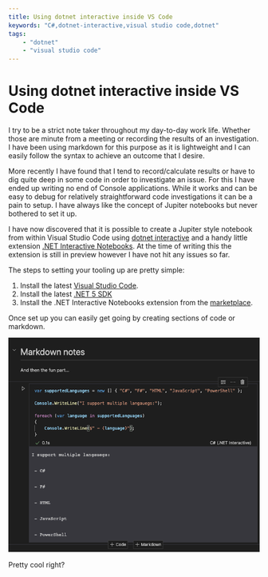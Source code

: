 ```yaml
---
title: Using dotnet interactive inside VS Code
keywords: "C#,dotnet-interactive,visual studio code,dotnet"
tags:
    - "dotnet"
    - "visual studio code"
---
```

# Using dotnet interactive inside VS Code

I try to be a strict note taker throughout my day-to-day work life. Whether those are minute from a meeting or recording the results of an investigation. I have been using markdown for this purpose as it is lightweight and I can easily follow the syntax to achieve an outcome that I desire.

More recently I have found that I tend to record/calculate results or have to dig quite deep in some code in order to investigate an issue. For this I have ended up writing no end of Console applications. While it works and can be easy to debug for relatively straightforward code investigations it can be a pain to setup. I have always like the concept of Jupiter notebooks but never bothered to set it up.

I have now discovered that it is possible to create a Jupiter style notebook from within Visual Studio Code using [dotnet interactive](https://github.com/dotnet/interactive) and a handy little extension [.NET Interactive Notebooks](https://marketplace.visualstudio.com/items?itemName=ms-dotnettools.dotnet-interactive-vscode). At the time of writing this the extension is still in preview however I have not hit any issues so far.

The steps to setting your tooling up are pretty simple:

1. Install the latest [Visual Studio Code](https://code.visualstudio.com/).
1. Install the latest [.NET 5 SDK](https://dotnet.microsoft.com/download/dotnet/5.0)
1. Install the .NET Interactive Notebooks extension from the [marketplace](https://marketplace.visualstudio.com/items?itemName=ms-dotnettools.dotnet-interactive-vscode).

Once set up you can easily get going by creating sections of code or markdown.

![using-dotnet-interactive.png](/images/using-dotnet-interactive.png)

Pretty cool right?
